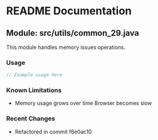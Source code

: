 # README Documentation

## Module: src/utils/common_29.java

This module handles memory issues operations.

### Usage

```javascript
// Example usage here
```

### Known Limitations

- Memory usage grows over time Browser becomes slow

### Recent Changes

- Refactored in commit f6e0ac10
